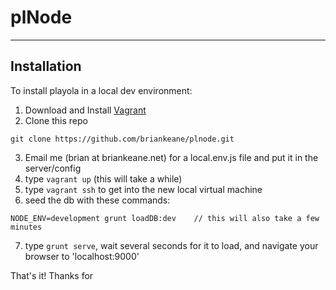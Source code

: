 # plNode

---------------------------
## Installation

To install playola in a local dev environment:


1. Download and Install [Vagrant](https://www.vagrantup.com/downloads.html)
2. Clone this repo
```
git clone https://github.com/briankeane/plnode.git
```
3. Email me (brian at briankeane.net) for a local.env.js file and put it in the server/config
4. type `vagrant up` (this will take a while)
5. type `vagrant ssh` to get into the new local virtual machine
6. seed the db with these commands:
```
NODE_ENV=development grunt loadDB:dev    // this will also take a few minutes
```
7. type `grunt serve`, wait several seconds for it to load, and navigate your browser to 'localhost:9000'

That's it!  Thanks for 

